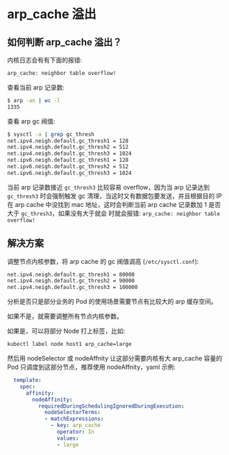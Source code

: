 # arp_cache 溢出

## 如何判断 arp_cache 溢出？

内核日志会有有下面的报错:

``` txt
arp_cache: neighbor table overflow!
```

查看当前 arp 记录数:

``` bash
$ arp -an | wc -l
1335
```

查看 arp gc 阀值:

``` bash
$ sysctl -a | grep gc_thresh
net.ipv4.neigh.default.gc_thresh1 = 128
net.ipv4.neigh.default.gc_thresh2 = 512
net.ipv4.neigh.default.gc_thresh3 = 1024
net.ipv6.neigh.default.gc_thresh1 = 128
net.ipv6.neigh.default.gc_thresh2 = 512
net.ipv6.neigh.default.gc_thresh3 = 1024
```

当前 arp 记录数接近 `gc_thresh3` 比较容易 overflow，因为当 arp 记录达到 `gc_thresh3` 时会强制触发 gc 清理，当这时又有数据包要发送，并且根据目的 IP 在 arp cache 中没找到 mac 地址，这时会判断当前 arp cache 记录数加 1 是否大于 `gc_thresh3`，如果没有大于就会 时就会报错: `arp_cache: neighbor table overflow!`

## 解决方案

调整节点内核参数，将 arp cache 的 gc 阀值调高 (`/etc/sysctl.conf`):

``` bash
net.ipv4.neigh.default.gc_thresh1 = 80000
net.ipv4.neigh.default.gc_thresh2 = 90000
net.ipv4.neigh.default.gc_thresh3 = 100000
```

分析是否只是部分业务的 Pod 的使用场景需要节点有比较大的 arp 缓存空间。

如果不是，就需要调整所有节点内核参数。

如果是，可以将部分 Node 打上标签，比如:

  ``` bash
  kubectl label node host1 arp_cache=large
  ```

然后用 nodeSelector 或 nodeAffnity 让这部分需要内核有大 arp_cache 容量的 Pod 只调度到这部分节点，推荐使用 nodeAffnity，yaml 示例:

``` yaml
  template:
    spec:
      affinity:
        nodeAffinity:
          requiredDuringSchedulingIgnoredDuringExecution:
            nodeSelectorTerms:
            - matchExpressions:
              - key: arp_cache
                operator: In
                values:
                - large
```
